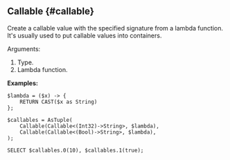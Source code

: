 ## Callable {#callable}

Create a callable value with the specified signature from a lambda function. It's usually used to put callable values into containers.

Arguments:

1. Type.
2. Lambda function.

**Examples:**

```yql
$lambda = ($x) -> {
    RETURN CAST($x as String)
};

$callables = AsTuple(
    Callable(Callable<(Int32)->String>, $lambda),
    Callable(Callable<(Bool)->String>, $lambda),
);

SELECT $callables.0(10), $callables.1(true);
```

